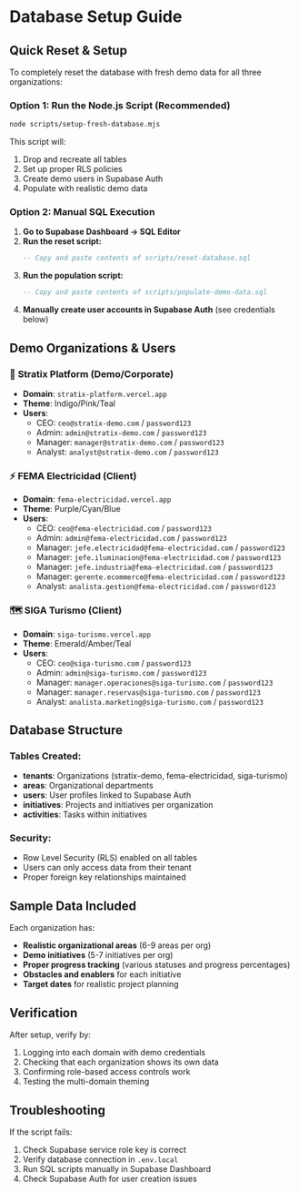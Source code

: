 # Database Setup Guide

## Quick Reset & Setup

To completely reset the database with fresh demo data for all three organizations:

### Option 1: Run the Node.js Script (Recommended)

```bash
node scripts/setup-fresh-database.mjs
```

This script will:
1. Drop and recreate all tables
2. Set up proper RLS policies  
3. Create demo users in Supabase Auth
4. Populate with realistic demo data

### Option 2: Manual SQL Execution

1. **Go to Supabase Dashboard → SQL Editor**
2. **Run the reset script:**
   ```sql
   -- Copy and paste contents of scripts/reset-database.sql
   ```
3. **Run the population script:**
   ```sql
   -- Copy and paste contents of scripts/populate-demo-data.sql
   ```
4. **Manually create user accounts in Supabase Auth** (see credentials below)

## Demo Organizations & Users

### 🏢 **Stratix Platform** (Demo/Corporate)
- **Domain**: `stratix-platform.vercel.app`
- **Theme**: Indigo/Pink/Teal
- **Users**:
  - CEO: `ceo@stratix-demo.com` / `password123`
  - Admin: `admin@stratix-demo.com` / `password123`
  - Manager: `manager@stratix-demo.com` / `password123`
  - Analyst: `analyst@stratix-demo.com` / `password123`

### ⚡ **FEMA Electricidad** (Client)
- **Domain**: `fema-electricidad.vercel.app` 
- **Theme**: Purple/Cyan/Blue
- **Users**:
  - CEO: `ceo@fema-electricidad.com` / `password123`
  - Admin: `admin@fema-electricidad.com` / `password123`
  - Manager: `jefe.electricidad@fema-electricidad.com` / `password123`
  - Manager: `jefe.iluminacion@fema-electricidad.com` / `password123`
  - Manager: `jefe.industria@fema-electricidad.com` / `password123`
  - Manager: `gerente.ecommerce@fema-electricidad.com` / `password123`
  - Analyst: `analista.gestion@fema-electricidad.com` / `password123`

### 🗺️ **SIGA Turismo** (Client)
- **Domain**: `siga-turismo.vercel.app`
- **Theme**: Emerald/Amber/Teal
- **Users**:
  - CEO: `ceo@siga-turismo.com` / `password123`
  - Admin: `admin@siga-turismo.com` / `password123`
  - Manager: `manager.operaciones@siga-turismo.com` / `password123`
  - Manager: `manager.reservas@siga-turismo.com` / `password123`
  - Analyst: `analista.marketing@siga-turismo.com` / `password123`

## Database Structure

### Tables Created:
- **tenants**: Organizations (stratix-demo, fema-electricidad, siga-turismo)
- **areas**: Organizational departments
- **users**: User profiles linked to Supabase Auth
- **initiatives**: Projects and initiatives per organization
- **activities**: Tasks within initiatives

### Security:
- Row Level Security (RLS) enabled on all tables
- Users can only access data from their tenant
- Proper foreign key relationships maintained

## Sample Data Included

Each organization has:
- **Realistic organizational areas** (6-9 areas per org)
- **Demo initiatives** (5-7 initiatives per org)
- **Proper progress tracking** (various statuses and progress percentages)
- **Obstacles and enablers** for each initiative
- **Target dates** for realistic project planning

## Verification

After setup, verify by:
1. Logging into each domain with demo credentials
2. Checking that each organization shows its own data
3. Confirming role-based access controls work
4. Testing the multi-domain theming

## Troubleshooting

If the script fails:
1. Check Supabase service role key is correct
2. Verify database connection in `.env.local`
3. Run SQL scripts manually in Supabase Dashboard
4. Check Supabase Auth for user creation issues